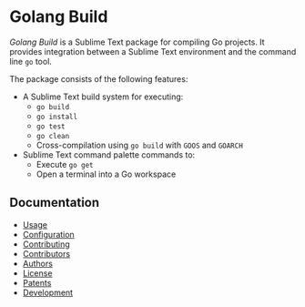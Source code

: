 # Golang Build

*Golang Build* is a Sublime Text package for compiling Go projects. It provides
integration between a Sublime Text environment and the command line `go` tool.

The package consists of the following features:

 - A Sublime Text build system for executing:
   - `go build`
   - `go install`
   - `go test`
   - `go clean`
   - Cross-compilation using `go build` with `GOOS` and `GOARCH`
 - Sublime Text command palette commands to:
   - Execute `go get`
   - Open a terminal into a Go workspace

## Documentation

 - [Usage](usage.md)
 - [Configuration](configuration.md)
 - [Contributing](../CONTRIBUTING.md)
 - [Contributors](../CONTRIBUTORS)
 - [Authors](../AUTHORS)
 - [License](../LICENSE)
 - [Patents](../PATENTS)
 - [Development](development.md)

